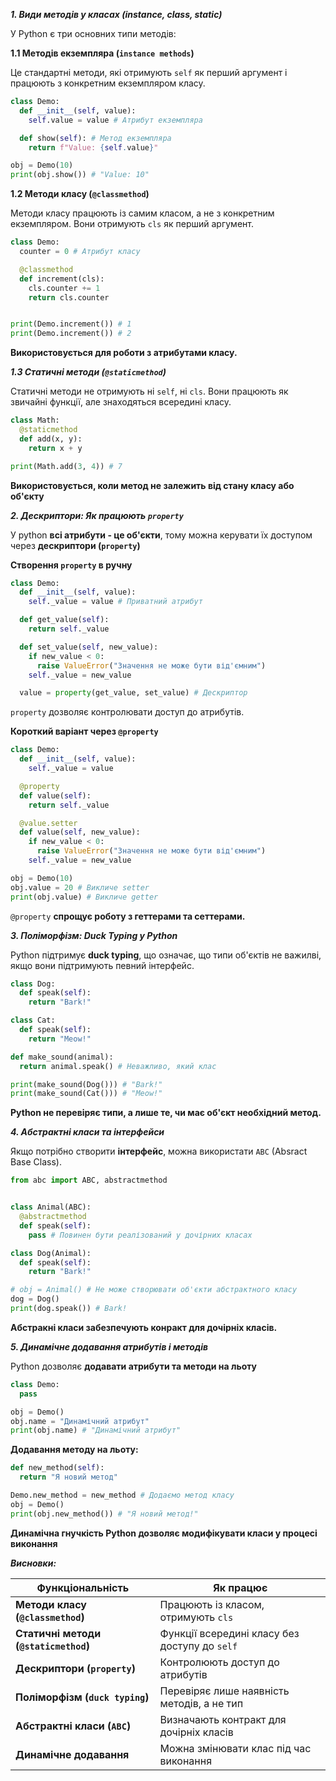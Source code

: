 ***1. Види методів у класах (instance, class, static)***

У Python є три основних типи методів:

**1.1 Методів екземпляра (`instance methods`)**

Це стандартні методи, які отримують `self` як перший аргумент і працюють з конкретним екземпляром класу.

```python 
class Demo:
  def __init__(self, value):
    self.value = value # Атрибут екземпляра 

  def show(self): # Метод екземпляра
    return f"Value: {self.value}"

obj = Demo(10)
print(obj.show()) # "Value: 10"
```

**1.2 Методи класу (`@classmethod`)**

Методи класу працюють із самим класом, а не з конкретним екземпляром. Вони отримують `cls` як перший аргумент.

```python 
class Demo:
  counter = 0 # Атрибут класу 

  @classmethod
  def increment(cls):
    cls.counter += 1 
    return cls.counter 


print(Demo.increment()) # 1 
print(Demo.increment()) # 2 
```

**Використовується для роботи з атрибутами класу.**

***1.3 Статичні методи (`@staticmethod`)***

Статичні методи не отримують ні `self`, ні `cls`. Вони працюють як звичайні функції, але знаходяться всередині класу.

```python 
class Math:
  @staticmethod
  def add(x, y):
    return x + y 

print(Math.add(3, 4)) # 7 
```

**Використовується, коли метод не залежить від стану класу або об'єкту**

***2. Дескриптори: Як працюють `property`***

У python **всі атрибути - це об'єкти**, тому можна керувати їх доступом через **дескриптори (`property`)**

**Створення `property` в ручну**

```python 
class Demo:
  def __init__(self, value):
    self._value = value # Приватний атрибут 

  def get_value(self):
    return self._value 

  def set_value(self, new_value):
    if new_value < 0:
      raise ValueError("Значення не може бути від'ємним")
    self._value = new_value 

  value = property(get_value, set_value) # Дескриптор 
```
`property` дозволяє контролювати доступ до атрибутів.


**Короткий варіант через `@property`**

```python 
class Demo:
  def __init__(self, value):
    self._value = value 

  @property
  def value(self):
    return self._value 

  @value.setter
  def value(self, new_value):
    if new_value < 0:
      raise ValueError("Значення не може бути від'ємним")
    self._value = new_value

obj = Demo(10)
obj.value = 20 # Викличе setter 
print(obj.value) # Викличе getter 

```

`@property` **спрощує роботу з геттерами та сеттерами.**


***3. Поліморфізм: Duck Typing у Python***

Python підтримує **duck typing**, що означає, що типи об'єктів не важилві, якщо вони підтримують певний інтерфейс.

```python 
class Dog:
  def speak(self):
    return "Bark!"

class Cat:
  def speak(self):
    return "Meow!"

def make_sound(animal):
  return animal.speak() # Неважливо, який клас 

print(make_sound(Dog())) # "Bark!"
print(make_sound(Cat())) # "Meow!"
```
**Python не перевіряє типи, а лише те, чи має об'єкт необхідний метод.**

***4. Абстрактні класи та інтерфейси***

Якщо потрібно створити **інтерфейс**, можна використати `ABC` (Absract Base Class).

```python 
from abc import ABC, abstractmethod


class Animal(ABC):
  @abstractmethod
  def speak(self):
    pass # Повинен бути реалізований у дочірних класах 

class Dog(Animal):
  def speak(self):
    return "Bark!"

# obj = Animal() # Не може створювати об'єкти абстрактного класу 
dog = Dog()
print(dog.speak()) # Bark!
```
**Абстракні класи забезпечують конракт для дочірніх класів.**

***5. Динамічне додавання атрибутів і методів***

Python дозволяє **додавати атрибути та методи на льоту**

```python 
class Demo:
  pass 

obj = Demo()
obj.name = "Динамічний атрибут"
print(obj.name) # "Динамічний атрибут"
```
**Додавання методу на льоту:**

```python 
def new_method(self):
  return "Я новий метод"

Demo.new_method = new_method # Додаємо метод класу 
obj = Demo()
print(obj.new_method()) # "Я новий метод!"
```
**Динамічна гнучкість Python дозволяє модифікувати класи у процесі виконання**

***Висновки:***

| Функціональність | Як працює |
| -------------- | --------------- |
| **Методи класу (`@classmethod`)** | Працюють із класом, отримують `cls` |
| **Статичні методи (`@staticmethod`)** | Функції всередині класу без доступу до `self` |
| **Дескриптори (`property`)** | Контролюють доступ до атрибутів |
| **Поліморфізм (`duck typing`)** | Перевіряє лише наявність методів, а не тип |
| **Абстрактні класи (`ABC`)** | Визначають контракт для дочірніх класів |
| **Динамічне додавання** | Можна змінювати клас під час виконання |


